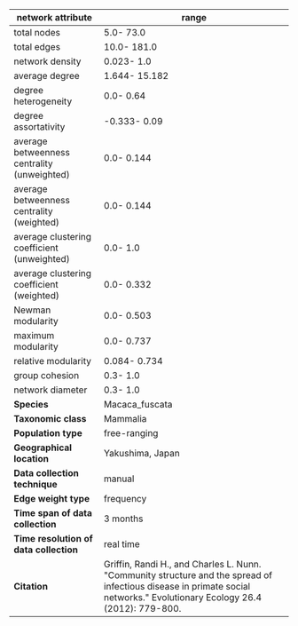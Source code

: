 network attribute|range
---|---
total nodes|5.0- 73.0
total edges|10.0- 181.0
network density|0.023- 1.0
average degree|1.644- 15.182
degree heterogeneity|0.0- 0.64
degree assortativity|-0.333- 0.09
average betweenness centrality (unweighted)|0.0- 0.144
average betweenness centrality (weighted)|0.0- 0.144
average clustering coefficient (unweighted)|0.0- 1.0
average clustering coefficient (weighted)|0.0- 0.332
Newman modularity|0.0- 0.503
maximum modularity|0.0- 0.737
relative modularity|0.084- 0.734
group cohesion|0.3- 1.0
network diameter|0.3- 1.0
**Species**| Macaca_fuscata
**Taxonomic class**| Mammalia
**Population type**| free-ranging
**Geographical location**| Yakushima, Japan
**Data collection technique**| manual 
**Edge weight type**| frequency
**Time span of data collection**| 3 months
**Time resolution of data collection**| real time
**Citation**| Griffin, Randi H., and Charles L. Nunn. "Community structure and the spread of infectious disease in primate social networks." Evolutionary Ecology 26.4 (2012): 779-800.